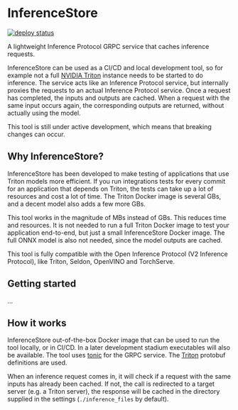# InferenceStore

[![deploy status](https://github.com/janwytze/inferencestore/workflows/test%20suite/badge.svg)](https://github.com/janwytze/inferencestore/actions)

A lightweight Inference Protocol GRPC service that caches inference requests.

InferenceStore can be used as a CI/CD and local development tool, so for example not a full
[NVIDIA Triton](https://developer.nvidia.com/triton-inference-server) instance needs to be started to do inference.
The service acts like an Inference Protocol service, but internally proxies the requests to an actual Inference Protocol
service. Once a request has completed, the inputs and outputs are cached. When a request with the same input occurs
again, the corresponding outputs are returned, without actually using the model.

This tool is still under active development, which means that breaking changes can occur.

## Why InferenceStore?

InferenceStore has been developed to make testing of applications that use Triton models more efficient.
If you run integrations tests for every commit for an application that depends on Triton, the tests can take up a lot of
resources and cost a lot of time. The Triton Docker image is several GBs, and a decent model also adds a few more GBs.

This tool works in the magnitude of MBs instead of GBs. This reduces time and resources. It is not needed to run a full
Triton Docker image to test your application end-to-end, but just a small InferenceStore Docker image. The full ONNX
model is also not needed, since the model outputs are cached.

This tool is fully compatible with the Open Inference Protocol (V2 Inference Protocol), like Triton, Seldon, OpenVINO
and TorchServe.

## Getting started

...

## How it works

InferenceStore out-of-the-box Docker image that can be used to run the tool locally, or in CI/CD.
In a later development stadium executables will also be available.
The tool uses [tonic](https://github.com/hyperium/tonic) for the GRPC service.
The [Triton](https://github.com/triton-inference-server/common/tree/00b3a71519e32e3bc954e9f0d067e155ef8f1a6c/protobuf) protobuf definitions are used.

When an inference request comes in, it will check if a request with the same inputs has already been cached.
If not, the call is redirected to a target server (e.g. a Triton server), the response will be cached in the directory supplied in the settings (`./inference_files` by default).
